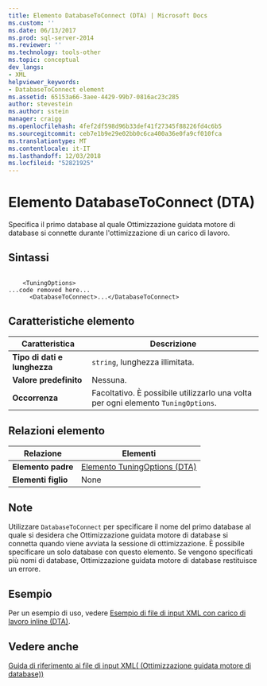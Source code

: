 ```yaml
---
title: Elemento DatabaseToConnect (DTA) | Microsoft Docs
ms.custom: ''
ms.date: 06/13/2017
ms.prod: sql-server-2014
ms.reviewer: ''
ms.technology: tools-other
ms.topic: conceptual
dev_langs:
- XML
helpviewer_keywords:
- DatabaseToConnect element
ms.assetid: 65153a66-3aee-4429-99b7-0816ac23c285
author: stevestein
ms.author: sstein
manager: craigg
ms.openlocfilehash: 4fef2df598d96b33def41f27345f88226fd4c6b5
ms.sourcegitcommit: ceb7e1b9e29e02bb0c6ca400a36e0fa9cf010fca
ms.translationtype: MT
ms.contentlocale: it-IT
ms.lasthandoff: 12/03/2018
ms.locfileid: "52821925"
---
```

# <a name="databasetoconnect-element-dta"></a>Elemento DatabaseToConnect (DTA)
  Specifica il primo database al quale Ottimizzazione guidata motore di database si connette durante l'ottimizzazione di un carico di lavoro.  
  
## <a name="syntax"></a>Sintassi  
  
```  
  
    <TuningOptions>  
...code removed here...  
      <DatabaseToConnect>...</DatabaseToConnect>  
```  
  
## <a name="element-characteristics"></a>Caratteristiche elemento  
  
|Caratteristica|Descrizione|  
|--------------------|-----------------|  
|**Tipo di dati e lunghezza**|`string`, lunghezza illimitata.|  
|**Valore predefinito**|Nessuna.|  
|**Occorrenza**|Facoltativo. È possibile utilizzarlo una volta per ogni elemento `TuningOptions`.|  
  
## <a name="element-relationships"></a>Relazioni elemento  
  
|Relazione|Elementi|  
|------------------|--------------|  
|**Elemento padre**|[Elemento TuningOptions &#40;DTA&#41;](tuningoptions-element-dta.md)|  
|**Elementi figlio**|None|  
  
## <a name="remarks"></a>Note  
 Utilizzare `DatabaseToConnect` per specificare il nome del primo database al quale si desidera che Ottimizzazione guidata motore di database si connetta quando viene avviata la sessione di ottimizzazione. È possibile specificare un solo database con questo elemento. Se vengono specificati più nomi di database, Ottimizzazione guidata motore di database restituisce un errore.  
  
## <a name="example"></a>Esempio  
 Per un esempio di uso, vedere [Esempio di file di input XML con carico di lavoro inline &#40;DTA&#41;](xml-input-file-sample-with-inline-workload-dta.md).  
  
## <a name="see-also"></a>Vedere anche  
 [Guida di riferimento ai file di input XML&#40; (Ottimizzazione guidata motore di database)&#41;](xml-input-file-reference-database-engine-tuning-advisor.md)  
  
  
